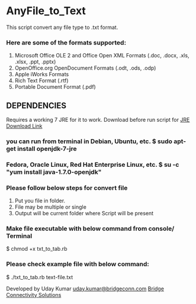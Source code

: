 # AnyFile_to_Text

This script convert any file type to .txt format.

### Here are some of the formats supported:
1. Microsoft Office OLE 2 and Office Open XML Formats (.doc, .docx, .xls, .xlsx, .ppt, .pptx)
2. OpenOffice.org OpenDocument Formats (.odt, .ods, .odp)
3. Apple iWorks Formats
4. Rich Text Format (.rtf)
5. Portable Document Format (.pdf)

## DEPENDENCIES
Requires a working 7 JRE for it to work. Download before run script for [JRE Download Link](http://openjdk.java.net/install/)

### you can run from terminal in Debian, Ubuntu, etc. $ sudo apt-get install openjdk-7-jre
### Fedora, Oracle Linux, Red Hat Enterprise Linux, etc. $ su -c "yum install java-1.7.0-openjdk"

### Please follow below steps for convert file
1. Put you file in folder.
2. File may be multiple or single
3. Output will be current folder where Script will be present

### Make file executable with below command from console/ Terminal
$ chmod +x txt_to_tab.rb

### Please check example file with below command:
$ ./txt_to_tab.rb text-file.txt

Developed by Uday Kumar uday.kumar@bridgeconn.com [Bridge Connectivity Solutions](http://bridgeconn.com/)

